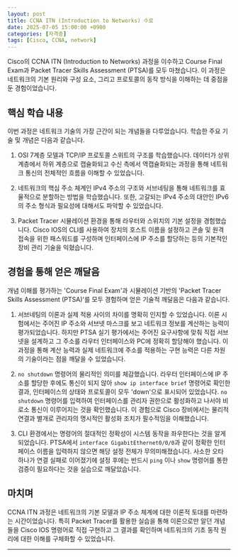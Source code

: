 ```yaml
---
layout: post
title: CCNA ITN (Introduction to Networks) 수료
date: 2025-07-05 15:00:00 +0900
categories: [자격증]
tags: [Cisco, CCNA, network]
---
```

Cisco의 CCNA ITN (Introduction to Networks) 과정을 이수하고 Course Final Exam과 Packet Tracer Skills Assessment (PTSA)를 모두 마쳤습니다. 이 과정은 네트워크의 기본 원리와 구성 요소, 그리고 프로토콜의 동작 방식을 이해하는 데 중점을 둔 경험이었습니다.

## 핵심 학습 내용

이번 과정은 네트워크 기술의 가장 근간이 되는 개념들을 다루었습니다. 학습한 주요 기술 및 개념은 다음과 같습니다.

1.  OSI 7계층 모델과 TCP/IP 프로토콜 스위트의 구조를 학습했습니다. 데이터가 상위 계층에서 하위 계층으로 캡슐화되고 수신 측에서 역캡슐화되는 과정을 통해 네트워크 통신의 전체적인 흐름을 이해할 수 있었습니다.

2.  네트워크의 핵심 주소 체계인 IPv4 주소의 구조와 서브네팅을 통해 네트워크를 효율적으로 분할하는 방법을 학습했습니다. 또한, 고갈되는 IPv4 주소의 대안인 IPv6의 주소 형식과 필요성에 대해서도 파악할 수 있었습니다.

3.  Packet Tracer 시뮬레이션 환경을 통해 라우터와 스위치의 기본 설정을 경험했습니다. Cisco IOS의 CLI를 사용하여 장치의 호스트 이름을 설정하고 콘솔 및 원격 접속을 위한 패스워드를 구성하며 인터페이스에 IP 주소를 할당하는 등의 기본적인 장비 관리 기술을 익혔습니다.

## 경험을 통해 얻은 깨달음

개념 이해를 평가하는 'Course Final Exam'과 시뮬레이션 기반의 'Packet Tracer Skills Assessment (PTSA)'를 모두 경험하며 얻은 기술적 깨달음은 다음과 같습니다.

1.  서브네팅의 이론과 실제 적용 사이의 차이를 명확히 인지할 수 있었습니다. 이론 시험에서는 주어진 IP 주소와 서브넷 마스크를 보고 네트워크 정보를 계산하는 능력이 평가되었습니다. 하지만 PTSA 실기 평가에서는 주어진 요구사항에 맞춰 직접 서브넷을 설계하고 그 주소를 라우터 인터페이스와 PC에 정확히 할당해야 했습니다. 이 과정을 통해 계산 능력과 실제 네트워크에 주소를 적용하는 구현 능력은 다른 차원의 기술이라는 점을 깨달을 수 있었습니다.

2.  `no shutdown` 명령어의 물리적인 의미를 체감했습니다. 라우터 인터페이스에 IP 주소를 할당한 후에도 통신이 되지 않아 `show ip interface brief` 명령어로 확인한 결과, 인터페이스의 상태와 프로토콜이 모두 'down'으로 표시되어 있었습니다. `no shutdown` 명령어를 입력하여 인터페이스를 관리자 권한으로 활성화하고 나서야 비로소 통신이 이루어지는 것을 확인했습니다. 이 경험으로 Cisco 장비에서는 물리적 연결과 별개로 관리자의 명시적인 활성화 조치가 필수적임을 이해했습니다.

3.  CLI 환경에서는 명령어의 절대적인 정확성이 시스템 동작을 좌우한다는 것을 알게 되었습니다. PTSA에서 `interface GigabitEthernet0/0/0`과 같이 정확한 인터페이스 이름을 입력하지 않으면 해당 설정 전체가 무의미해졌습니다. 사소한 오타 하나가 연결 실패로 이어졌기에 설정 후에는 반드시 `ping` 이나 `show` 명령어를 통한 검증이 필요하다는 것을 실습으로 깨달았습니다.

## 마치며

CCNA ITN 과정은 네트워크의 기본 모델과 IP 주소 체계에 대한 이론적 토대를 마련하는 시간이었습니다. 특히 Packet Tracer를 활용한 실습을 통해 이론으로만 알던 개념들을 Cisco IOS 명령어로 직접 구현하고 그 결과를 확인하며 네트워크의 기초 동작 원리에 대한 이해를 구체화할 수 있었습니다.

<hr class="short-rule">